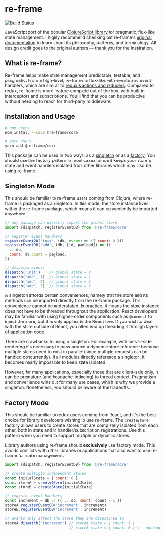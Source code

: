 # re-frame
[![Build Status](https://travis-ci.com/davezuko/re-frame.svg?branch=master)](https://travis-ci.com/davezuko/re-frame)

JavaScript port of the popular [ClojureScript library](https://github.com/Day8/re-frame) for pragmatic, flux-like state management. I highly recommend checking out re-frame's [original documentation](https://github.com/Day8/re-frame/blob/master/docs/INTRO.md) to learn about its philosophy, patterns, and terminology. All design credit goes to the original authors — thank you for the inspiration.

## What is re-frame?

Re-frame helps make state management predictable, testable, and pragmatic. From a high-level, re-frame is flux-like with events and event handlers, which are similar to [redux's actions and reducers](./docs/re-frame-vs-redux.md). Compared to redux, re-frame is more feature complete out of the box, with built-in interceptors and subscriptions. You'll find that you can be productive without needing to reach for third-party middleware.

## Installation and Usage

```sh
# npm users
npm install --save @re-frame/core

# yarn users
yarn add @re-frame/core
```

This package can be used in two ways: as a [singleton](#singleton-mode) or as a [factory](#factory-mode). You should use the factory pattern in most cases, since it keeps your store's state and event handlers isolated from other libraries which may also be using re-frame.

## Singleton Mode

This should be familiar to re-frame users coming from Clojure, where re-frame is packaged as a singleton. In this mode, the store instance lives within the re-frame package, which means it can conveniently be imported anywhere.

```js
// any package can directly import the global store
import {dispatch, registerEventDB} from '@re-frame/core'

// register event handlers
registerEventDB('init', (db, event) => ({ count: 0 }))
registerEventDB('add', (db, [id, payload]) => ({
  ...db,
  count: db.count + payload,
})

// dispatch events
dispatch('init')    // global state = 0
dispatch('add', 1)  // global state = 1
dispatch('add', 2)  // global state = 3
dispatch('add', 3)  // global state = 6
```

A singleton affords certain conveniences, namely that the store and its methods can be imported directly from the re-frame package. This convenience cannot be understated. In practice, it means the store instance does not have to be threaded throughout the application. React developers may be familiar with using higher-order components such as `@connect` to inject the store, but this only applies to the React tree. If you wish to deal with the store outside of React, you often end up threading it through layers of application code.

There are drawbacks to using a singleton. For example, with server-side rendering it's necessary to pass around a dynamic store reference because multiple stores need to exist in parallel (since multiple requests can be handled concurrently). If all modules directly reference a singleton, it becomes nearly impossible to keep state isolated.

However, for many applications, especially those that are client-side only, it can be premature (and headache-inducing) to thread context. Pragmatism and convenience wins out for many use cases, which is why we provide a singleton. Nonetheless, you should be aware of the tradeoffs.

## Factory Mode

This should be familiar to redux users coming from React, and it's the best choice for library developers wishing to use re-frame. The `createStore` factory allows users to create stores that are completely isolated from each other, both in state and in handler/subscription registrations. Use this pattern when you need to support multiple or dynamic stores.

Library authors using re-frame should **exclusively** use factory mode. This avoids conflicts with other libraries or applications that also want to use re-frame for state management.

```js
import {dispatch, registerEventDB} from '@re-frame/core'

// create multiple independent stores
const initialState = { count: 0 }
const storeA = createStore(initialState)
const storeB = createStore(initialState)

// register event handlers
const increment = db => ({ ...db, count: count + 1 })
storeA.registerEventDB('increment', increment)
storeB.registerEventDB('increment', increment)

// events only affect the store they are dispatched to
storeA.dispatch('increment') // storeA state = { count: 1 }
                             // storeB state = { count: 0 } <-- unchanged
```
